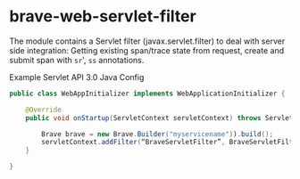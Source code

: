 # brave-web-servlet-filter #

The module contains a Servlet filter (javax.servlet.filter) to deal with server
side integration: Getting existing span/trace state from request,
create and submit span with `sr`', `ss` annotations.

Example Servlet API 3.0 Java Config

```java
public class WebAppInitializer implements WebApplicationInitializer {

    @Override
    public void onStartup(ServletContext servletContext) throws ServletException {

        Brave brave = new Brave.Builder("myservicename")).build();
        servletContext.addFilter(“BraveServletFilter”, BraveServletFilter.create(brave));
    }

}
```